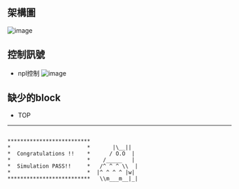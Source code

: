 ## 架構圖

![image](https://github.com/f14106032ncku/CPU_vsd_2024/blob/main/architecture_ref.png)

## 控制訊號
* npl控制
![image](https://github.com/f14106032ncku/CPU_vsd_2024/blob/main/ctrl_signal_ref.png)

## 缺少的block
* TOP

---

```
            
**************************               
*                        *       |\__||  
*  Congratulations !!    *      / O.O  | 
*                        *    /_____   | 
*  Simulation PASS!!     *   /^ ^ ^ \\  |
*                        *  |^ ^ ^ ^ |w| 
**************************   \\m___m__|_|

```
